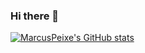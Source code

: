 ### Hi there 👋

[![MarcusPeixe's GitHub stats](https://github-readme-stats.vercel.app/api?username=MarcusPeixe)](https://github.com/anuraghazra/github-readme-stats)

<!--
**MarcusPeixe/MarcusPeixe** is a ✨ _special_ ✨ repository because its `README.md` (this file) appears on your GitHub profile.

Here are some ideas to get you started:

- 🔭 I’m currently working on ...
- 🌱 I’m currently learning ...
- 👯 I’m looking to collaborate on ...
- 🤔 I’m looking for help with ...
- 💬 Ask me about ...
- 📫 How to reach me: ...
- 😄 Pronouns: ...
- ⚡ Fun fact: ...
-->

